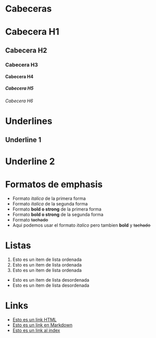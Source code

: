 # Cabeceras
# Cabecera H1
## Cabecera H2
### Cabecera H3
#### Cabecera H4
##### Cabecera H5
###### Cabecera H6

# Underlines
Underline 1
------------

Underline 2
===========

# Formatos de emphasis
- Formato *italica* de la primera forma
- Formato _italica_ de la segunda forma
- Formato **bold o strong** de la primera forma
- Formato __bold o strong__ de la segunda forma
- Formato ~~tachado~~
- Aqui podemos usar el formato *italico* pero tambien **bold** y ~~tachado~~

# Listas
1. Esto es un item de lista ordenada
2. Esto es un item de lista ordenada
3. Esto es un item de lista ordenada

- Esto es un item de lista desordenada
- Esto es un item de lista desordenada

# Links
- <a href="http://www.google.com">Esto es un link HTML</a>
- [Esto es un link en Markdown](http://www.google.com)
- [Esto es un link al index](index.html)
